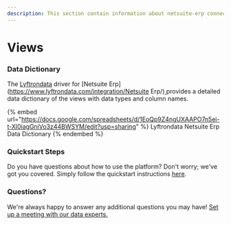```yaml
---
description: This section contain information about netsuite-erp connector views information
---
```


# Views

### Data Dictionary

The [Lyftrondata](https://www.lyftrondata.com/) driver for [Netsuite Erp](https://www.lyftrondata.com/integration/Netsuite Erp/)[ ](https://www.lyftrondata.com/integration/netsuite-erp/)provides a detailed data dictionary of the views with data types and column names.

{% embed url="https://docs.google.com/spreadsheets/d/1EoQp9Z4ngUXAAPO7n5ei-t-Xl0iagGniVo3z44BWSYM/edit?usp=sharing" %}
Lyftrondata Netsuite Erp Data Dictionary
{% endembed %}

### Quickstart Steps

Do you have questions about how to use the platform? Don't worry; we've got you covered. Simply follow the quickstart instructions [here](../../../../quickstart-steps.md).

### Questions? <a href="#questions" id="questions"></a>

We're always happy to answer any additional questions you may have! [Set up a meeting with our data experts.](https://www.lyftrondata.com/book-a-meeting/)


